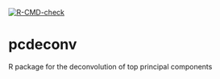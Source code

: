 <!-- badges: start -->
[![R-CMD-check](https://github.com/privefl/pcdeconv/actions/workflows/R-CMD-check.yaml/badge.svg)](https://github.com/privefl/pcdeconv/actions/workflows/R-CMD-check.yaml)
<!-- badges: end -->

# pcdeconv

R package for the deconvolution of top principal components

